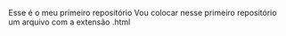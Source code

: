 Esse é o meu primeiro repositório
Vou colocar nesse primeiro repositório um arquivo com a extensão .html

